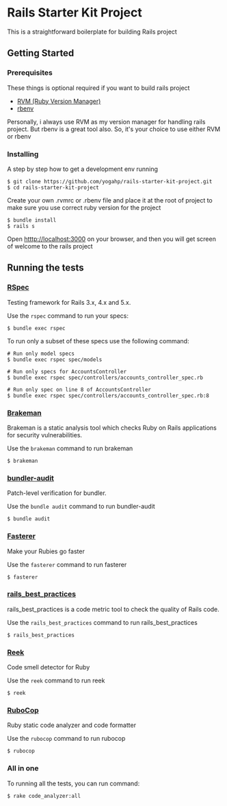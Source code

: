 # Rails Starter Kit Project

This is a straightforward boilerplate for building Rails project

## Getting Started

### Prerequisites

These things is optional required if you want to build rails project

* [RVM (Ruby Version Manager)](http://rvm.io/)
* [rbenv](https://github.com/rbenv/rbenv)

Personally, i always use RVM as my version manager for handling rails project. But rbenv is a great tool also. So, it's your choice to use either RVM or rbenv

### Installing

A step by step how to get a development env running

```
$ git clone https://github.com/yogahp/rails-starter-kit-project.git
$ cd rails-starter-kit-project
```

Create your own .rvmrc or .rbenv file and place it at the root of project to make sure you use correct ruby version for the project

```
$ bundle install
$ rails s
```

Open [htttp://localhost:3000](http://localhost:3000) on your browser, and then you will get screen of welcome to the rails project

## Running the tests

### [RSpec](https://github.com/rspec/rspec-rails)

Testing framework for Rails 3.x, 4.x and 5.x.

Use the `rspec` command to run your specs:

```
$ bundle exec rspec
```

To run only a subset of these specs use the following command:

```
# Run only model specs
$ bundle exec rspec spec/models

# Run only specs for AccountsController
$ bundle exec rspec spec/controllers/accounts_controller_spec.rb

# Run only spec on line 8 of AccountsController
$ bundle exec rspec spec/controllers/accounts_controller_spec.rb:8
```

### [Brakeman](https://github.com/presidentbeef/brakeman)

Brakeman is a static analysis tool which checks Ruby on Rails applications for security vulnerabilities.

Use the `brakeman` command to run brakeman


```
$ brakeman
```

### [bundler-audit](https://github.com/rubysec/bundler-audit)

Patch-level verification for bundler.

Use the `bundle audit` command to run bundler-audit

```
$ bundle audit
```

### [Fasterer](https://github.com/DamirSvrtan/fasterer)

Make your Rubies go faster

Use the `fasterer` command to run fasterer

```
$ fasterer
```

### [rails_best_practices](https://github.com/flyerhzm/rails_best_practices)

rails_best_practices is a code metric tool to check the quality of Rails code.

Use the `rails_best_practices` command to run rails_best_practices

```
$ rails_best_practices
```

### [Reek](https://github.com/troessner/reek)

Code smell detector for Ruby

Use the `reek` command to run reek

```
$ reek
```

### [RuboCop](https://github.com/rubocop-hq/rubocop)

Ruby static code analyzer and code formatter

Use the `rubocop` command to run rubocop

```
$ rubocop
```

### All in one

To running all the tests, you can run command:

```
$ rake code_analyzer:all
```
